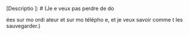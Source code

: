 [Descriptio
]: # (Je 
e veux pas perdre de do

ées sur mo
 ordi
ateur et sur mo
 télépho
e, et je veux savoir comme
t les sauvegarder.)